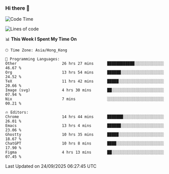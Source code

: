### Hi there 👋

<!--
**nicehiro/nicehiro** is a ✨ _special_ ✨ repository because its `README.md` (this file) appears on your GitHub profile.

Here are some ideas to get you started:

- 🔭 I’m currently working on ...
- 🌱 I’m currently learning ...
- 👯 I’m looking to collaborate on ...
- 🤔 I’m looking for help with ...
- 💬 Ask me about ...
- 📫 How to reach me: ...
- 😄 Pronouns: ...
- ⚡ Fun fact: ...
-->

<!--START_SECTION:waka-->
![Code Time](http://img.shields.io/badge/Code%20Time-1%2C084%20hrs%2013%20mins-blue)

![Lines of code](https://img.shields.io/badge/From%20Hello%20World%20I%27ve%20Written-1.9%20million%20lines%20of%20code-blue)

📊 **This Week I Spent My Time On** 

```text
🕑︎ Time Zone: Asia/Hong_Kong

💬 Programming Languages: 
Other                    26 hrs 27 mins      ████████████░░░░░░░░░░░░░   46.67 % 
Org                      13 hrs 54 mins      ██████░░░░░░░░░░░░░░░░░░░   24.52 % 
TeX                      11 hrs 42 mins      █████░░░░░░░░░░░░░░░░░░░░   20.66 % 
Image (svg)              4 hrs 30 mins       ██░░░░░░░░░░░░░░░░░░░░░░░   07.94 % 
Nix                      7 mins              ░░░░░░░░░░░░░░░░░░░░░░░░░   00.21 % 

🔥 Editors: 
Chrome                   14 hrs 44 mins      ███████░░░░░░░░░░░░░░░░░░   26.01 % 
Emacs                    13 hrs 4 mins       ██████░░░░░░░░░░░░░░░░░░░   23.06 % 
Ghostty                  10 hrs 35 mins      █████░░░░░░░░░░░░░░░░░░░░   18.67 % 
ChatGPT                  10 hrs 8 mins       ████░░░░░░░░░░░░░░░░░░░░░   17.90 % 
Figma                    4 hrs 13 mins       ██░░░░░░░░░░░░░░░░░░░░░░░   07.45 % 
```


 Last Updated on 24/09/2025 06:27:45 UTC
<!--END_SECTION:waka-->
